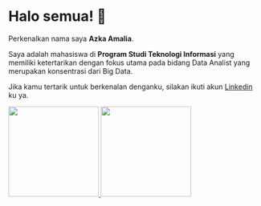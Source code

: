 # Halo semua! 👋

Perkenalkan nama saya **Azka Amalia**.<br>

Saya adalah mahasiswa di **Program Studi Teknologi Informasi** yang memiliki ketertarikan dengan fokus utama pada bidang Data Analist yang merupakan konsentrasi dari Big Data.<br>

Jika kamu tertarik untuk berkenalan denganku, silakan ikuti akun [Linkedin](linkedin.com/in/azka-amalia-297a40311) ku ya.

<p align="left">
<a href="https://github.com/azk107">
  <img height="180em" src="https://github-readme-stats-eight-theta.vercel.app/api?username=azk107&show_icons=true&theme=algolia&include_all_commits=true&count_private=true"/>
  <img height="180em" src="https://github-readme-stats-eight-theta.vercel.app/api/top-langs/?username=azk107&layout=compact&theme=algolia"/>
</a>
</p>



<!--
**azk107/azk107** is a ✨ _special_ ✨ repository because its `README.md` (this file) appears on your GitHub profile.

Here are some ideas to get you started:

- 🔭 I’m currently working on ...
- 🌱 I’m currently learning ...
- 👯 I’m looking to collaborate on ...
- 🤔 I’m looking for help with ...
- 💬 Ask me about ...
- 📫 How to reach me: ...
- 😄 Pronouns: ...
- ⚡ Fun fact: ...
-->
